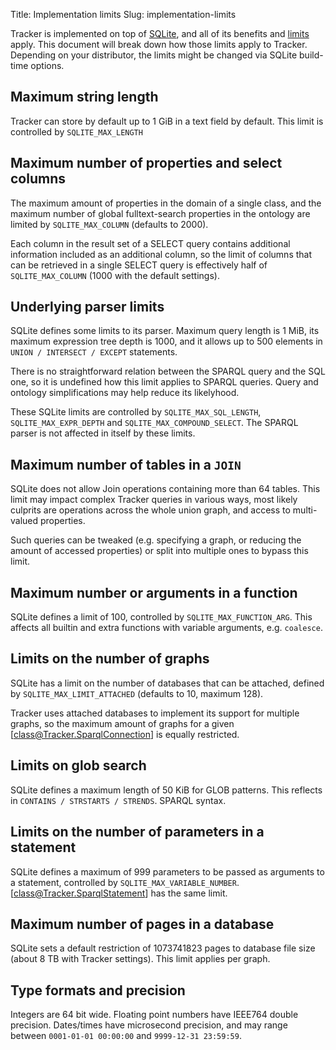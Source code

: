 Title: Implementation limits
Slug: implementation-limits

Tracker is implemented on top of [SQLite](https://sqlite.org), and all of its
benefits and [limits](https://sqlite.org/limits.html) apply. This
document will break down how those limits apply to Tracker. Depending on
your distributor, the limits might be changed via SQLite build-time
options.

## Maximum string length

Tracker can store by default up to 1 GiB in a text field by default. This
limit is controlled by `SQLITE_MAX_LENGTH`

## Maximum number of properties and select columns

The maximum amount of properties in the domain of a single class, and
the maximum number of global fulltext-search properties in the ontology
are limited by `SQLITE_MAX_COLUMN` (defaults to 2000).

Each column in the result set of a SELECT query contains additional
information included as an additional column, so the limit of columns
that can be retrieved in a single SELECT query is effectively half
of `SQLITE_MAX_COLUMN` (1000 with the default settings).

## Underlying parser limits

SQLite defines some limits to its parser. Maximum query length is 1 MiB,
its maximum expression tree depth is 1000, and it allows up to 500
elements in `UNION / INTERSECT / EXCEPT` statements.

There is no straightforward relation between the SPARQL query and the
SQL one, so it is undefined how this limit applies to SPARQL queries.
Query and ontology simplifications may help reduce its likelyhood.

These SQLite limits are controlled by
`SQLITE_MAX_SQL_LENGTH`, `SQLITE_MAX_EXPR_DEPTH` and
`SQLITE_MAX_COMPOUND_SELECT`. The SPARQL parser
is not affected in itself by these limits.

## Maximum number of tables in a `JOIN`

SQLite does not allow Join operations containing more than 64 tables.
This limit may impact complex Tracker queries in various ways, most
likely culprits are operations across the whole union graph, and
access to multi-valued properties.

Such queries can be tweaked (e.g. specifying a graph, or reducing
the amount of accessed properties) or split into multiple ones to
bypass this limit.

## Maximum number or arguments in a function

SQLite defines a limit of 100, controlled by `SQLITE_MAX_FUNCTION_ARG`.
This affects all builtin and extra functions with variable arguments,
e.g. `coalesce`.

## Limits on the number of graphs

SQLite has a limit on the number of databases that can be attached,
defined by `SQLITE_MAX_LIMIT_ATTACHED` (defaults to 10, maximum 128).

Tracker uses attached databases to implement its support for multiple
graphs, so the maximum amount of graphs for a given [class@Tracker.SparqlConnection]
is equally restricted.

## Limits on glob search

SQLite defines a maximum length of 50 KiB for GLOB patterns. This
reflects in `CONTAINS / STRSTARTS / STRENDS`.
SPARQL syntax.

## Limits on the number of parameters in a statement

SQLite defines a maximum of 999 parameters to be passed as arguments
to a statement, controlled by `SQLITE_MAX_VARIABLE_NUMBER`.
[class@Tracker.SparqlStatement] has the same limit.

## Maximum number of pages in a database

SQLite sets a default restriction of 1073741823 pages to
database file size (about 8 TB with Tracker settings). This limit
applies per graph.

## Type formats and precision

Integers are 64 bit wide. Floating point numbers have IEEE764
double precision. Dates/times have microsecond precision, and may
range between `0001-01-01 00:00:00` and `9999-12-31 23:59:59`.
